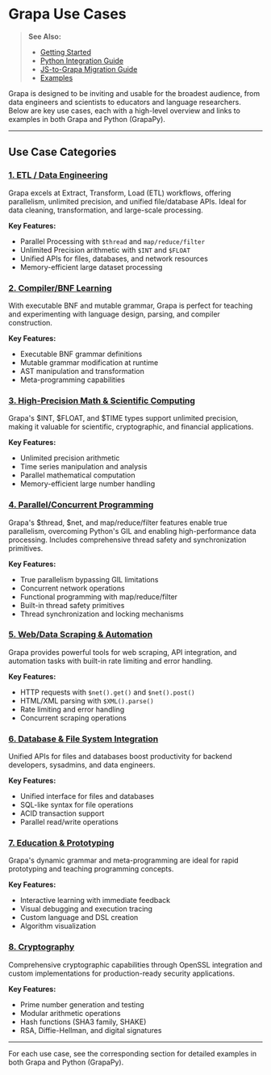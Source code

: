 # Grapa Use Cases

> **See Also:**
> - [Getting Started](../GETTING_STARTED.md)
> - [Python Integration Guide](../python_integration.md)
> - [JS-to-Grapa Migration Guide](../migrations/JS_TO_GRAPA_MIGRATION.md)
> - [Examples](../EXAMPLES.md)

Grapa is designed to be inviting and usable for the broadest audience, from data engineers and scientists to educators and language researchers. Below are key use cases, each with a high-level overview and links to examples in both Grapa and Python (GrapaPy).

---

## Use Case Categories

### [1. ETL / Data Engineering](etl_data_engineering.md)
Grapa excels at Extract, Transform, Load (ETL) workflows, offering parallelism, unlimited precision, and unified file/database APIs. Ideal for data cleaning, transformation, and large-scale processing.

**Key Features:**
- Parallel Processing with `$thread` and `map/reduce/filter`
- Unlimited Precision arithmetic with `$INT` and `$FLOAT`
- Unified APIs for files, databases, and network resources
- Memory-efficient large dataset processing

### [2. Compiler/BNF Learning](compiler_bnf_learning.md)
With executable BNF and mutable grammar, Grapa is perfect for teaching and experimenting with language design, parsing, and compiler construction.

**Key Features:**
- Executable BNF grammar definitions
- Mutable grammar modification at runtime
- AST manipulation and transformation
- Meta-programming capabilities

### [3. High-Precision Math & Scientific Computing](high_precision_math.md)
Grapa's $INT, $FLOAT, and $TIME types support unlimited precision, making it valuable for scientific, cryptographic, and financial applications.

**Key Features:**
- Unlimited precision arithmetic
- Time series manipulation and analysis
- Parallel mathematical computation
- Memory-efficient large number handling

### [4. Parallel/Concurrent Programming](parallel_concurrent_programming.md)
Grapa's $thread, $net, and map/reduce/filter features enable true parallelism, overcoming Python's GIL and enabling high-performance data processing. Includes comprehensive thread safety and synchronization primitives.

**Key Features:**
- True parallelism bypassing GIL limitations
- Concurrent network operations
- Functional programming with map/reduce/filter
- Built-in thread safety primitives
- Thread synchronization and locking mechanisms

### [5. Web/Data Scraping & Automation](web_data_scraping.md)
Grapa provides powerful tools for web scraping, API integration, and automation tasks with built-in rate limiting and error handling.

**Key Features:**
- HTTP requests with `$net().get()` and `$net().post()`
- HTML/XML parsing with `$XML().parse()`
- Rate limiting and error handling
- Concurrent scraping operations

### [6. Database & File System Integration](database_file_system.md)
Unified APIs for files and databases boost productivity for backend developers, sysadmins, and data engineers.

**Key Features:**
- Unified interface for files and databases
- SQL-like syntax for file operations
- ACID transaction support
- Parallel read/write operations

### [7. Education & Prototyping](education_prototyping.md)
Grapa's dynamic grammar and meta-programming are ideal for rapid prototyping and teaching programming concepts.

**Key Features:**
- Interactive learning with immediate feedback
- Visual debugging and execution tracing
- Custom language and DSL creation
- Algorithm visualization

### [8. Cryptography](cryptography.md)
Comprehensive cryptographic capabilities through OpenSSL integration and custom implementations for production-ready security applications.

**Key Features:**
- Prime number generation and testing
- Modular arithmetic operations
- Hash functions (SHA3 family, SHAKE)
- RSA, Diffie-Hellman, and digital signatures

---

For each use case, see the corresponding section for detailed examples in both Grapa and Python (GrapaPy). 